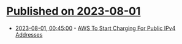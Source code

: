 # [Published on 2023-08-01](index.md)

* [2023-08-01, 00:45:00](https://tech.slashdot.org/story/23/08/01/0013249/aws-to-start-charging-for-public-ipv4-addresses?utm_source=rss1.0mainlinkanon&utm_medium=feed) - [AWS To Start Charging For Public IPv4 Addresses](https://tech.slashdot.org/story/23/08/01/0013249/aws-to-start-charging-for-public-ipv4-addresses?utm_source=rss1.0mainlinkanon&utm_medium=feed)
